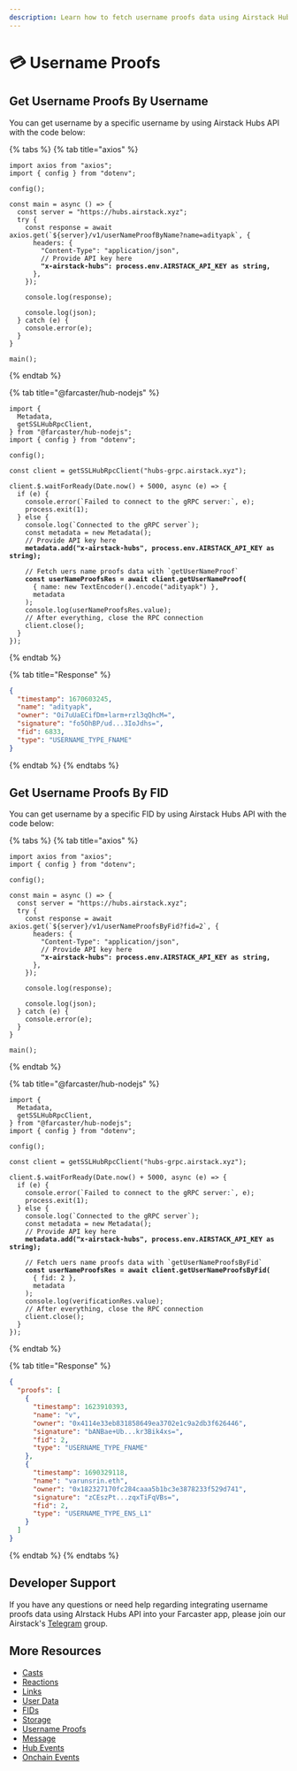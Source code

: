 ```yaml
---
description: Learn how to fetch username proofs data using Airstack Hubs API.
---
```


# 💳 Username Proofs

## Get Username Proofs By Username

You can get username by a specific username by using Airstack Hubs API with the code below:

{% tabs %}
{% tab title="axios" %}
<pre class="language-typescript"><code class="lang-typescript">import axios from "axios";
import { config } from "dotenv";

config();

const main = async () => {
  const server = "https://hubs.airstack.xyz";
  try {
    const response = await axios.get(`${server}/v1/userNameProofByName?name=adityapk`, {
      headers: {
        "Content-Type": "application/json",
        // Provide API key here
<strong>        "x-airstack-hubs": process.env.AIRSTACK_API_KEY as string,
</strong>      },
    });
  
    console.log(response);
  
    console.log(json);
  } catch (e) {
    console.error(e);
  }
}

main();
</code></pre>
{% endtab %}

{% tab title="@farcaster/hub-nodejs" %}
<pre class="language-typescript"><code class="lang-typescript">import {
  Metadata,
  getSSLHubRpcClient,
} from "@farcaster/hub-nodejs";
import { config } from "dotenv";

config();

const client = getSSLHubRpcClient("hubs-grpc.airstack.xyz");

client.$.waitForReady(Date.now() + 5000, async (e) => {
  if (e) {
    console.error(`Failed to connect to the gRPC server:`, e);
    process.exit(1);
  } else {
    console.log(`Connected to the gRPC server`);
    const metadata = new Metadata();
    // Provide API key here
<strong>    metadata.add("x-airstack-hubs", process.env.AIRSTACK_API_KEY as string);
</strong>
    // Fetch uers name proofs data with `getUserNameProof`
<strong>    const userNameProofsRes = await client.getUserNameProof(
</strong>      { name: new TextEncoder().encode("adityapk") },
      metadata
    );
    console.log(userNameProofsRes.value);
    // After everything, close the RPC connection
    client.close();
  }
});
</code></pre>
{% endtab %}

{% tab title="Response" %}
```json
{
  "timestamp": 1670603245,
  "name": "adityapk",
  "owner": "Oi7uUaECifDm+larm+rzl3qQhcM=",
  "signature": "fo5OhBP/ud...3IoJdhs=",
  "fid": 6833,
  "type": "USERNAME_TYPE_FNAME"
}
```
{% endtab %}
{% endtabs %}

## Get Username Proofs By FID

You can get username by a specific FID by using Airstack Hubs API with the code below:

{% tabs %}
{% tab title="axios" %}
<pre class="language-typescript"><code class="lang-typescript">import axios from "axios";
import { config } from "dotenv";

config();

const main = async () => {
  const server = "https://hubs.airstack.xyz";
  try {
    const response = await axios.get(`${server}/v1/userNameProofsByFid?fid=2`, {
      headers: {
        "Content-Type": "application/json",
        // Provide API key here
<strong>        "x-airstack-hubs": process.env.AIRSTACK_API_KEY as string,
</strong>      },
    });
  
    console.log(response);
  
    console.log(json);
  } catch (e) {
    console.error(e);
  }
}

main();
</code></pre>
{% endtab %}

{% tab title="@farcaster/hub-nodejs" %}
<pre class="language-typescript"><code class="lang-typescript">import {
  Metadata,
  getSSLHubRpcClient,
} from "@farcaster/hub-nodejs";
import { config } from "dotenv";

config();

const client = getSSLHubRpcClient("hubs-grpc.airstack.xyz");

client.$.waitForReady(Date.now() + 5000, async (e) => {
  if (e) {
    console.error(`Failed to connect to the gRPC server:`, e);
    process.exit(1);
  } else {
    console.log(`Connected to the gRPC server`);
    const metadata = new Metadata();
    // Provide API key here
<strong>    metadata.add("x-airstack-hubs", process.env.AIRSTACK_API_KEY as string);
</strong>
    // Fetch uers name proofs data with `getUserNameProofsByFid`
<strong>    const userNameProofsRes = await client.getUserNameProofsByFid(
</strong>      { fid: 2 },
      metadata
    );
    console.log(verificationRes.value);
    // After everything, close the RPC connection
    client.close();
  }
});
</code></pre>
{% endtab %}

{% tab title="Response" %}
```json
{
  "proofs": [
    {
      "timestamp": 1623910393,
      "name": "v",
      "owner": "0x4114e33eb831858649ea3702e1c9a2db3f626446",
      "signature": "bANBae+Ub...kr3Bik4xs=",
      "fid": 2,
      "type": "USERNAME_TYPE_FNAME"
    },
    {
      "timestamp": 1690329118,
      "name": "varunsrin.eth",
      "owner": "0x182327170fc284caaa5b1bc3e3878233f529d741",
      "signature": "zCEszPt...zqxTiFqVBs=",
      "fid": 2,
      "type": "USERNAME_TYPE_ENS_L1"
    }
  ]
}
```
{% endtab %}
{% endtabs %}

## Developer Support

If you have any questions or need help regarding integrating username proofs data using AIrstack Hubs API into your Farcaster app, please join our Airstack's [Telegram](https://t.me/+1k3c2FR7z51mNDRh) group.

## More Resources

* [Casts](casts.md)
* [Reactions](reactions.md)
* [Links](links.md)
* [User Data](user-data.md)
* [FIDs](fids.md)
* [Storage](storage.md)
* [Username Proofs](username-proofs.md)
* [Message](message.md)
* [Hub Events](hub-events.md)
* [Onchain Events](onchain-events.md)
